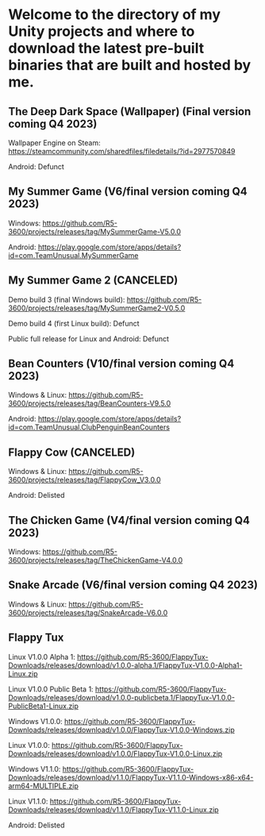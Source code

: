 # Welcome to the directory of my Unity projects and where to download the latest pre-built binaries that are built and hosted by me.

## The Deep Dark Space (Wallpaper) (Final version coming Q4 2023)

Wallpaper Engine on Steam: https://steamcommunity.com/sharedfiles/filedetails/?id=2977570849 

Android: Defunct

## My Summer Game (V6/final version coming Q4 2023)

Windows: https://github.com/R5-3600/projects/releases/tag/MySummerGame-V5.0.0

Android: https://play.google.com/store/apps/details?id=com.TeamUnusual.MySummerGame

## My Summer Game 2 (CANCELED)

Demo build 3 (final Windows build): https://github.com/R5-3600/projects/releases/tag/MySummerGame2-V0.5.0 

Demo build 4 (first Linux build): Defunct 

Public full release for Linux and Android: Defunct

## Bean Counters (V10/final version coming Q4 2023)

Windows & Linux: https://github.com/R5-3600/projects/releases/tag/BeanCounters-V9.5.0 

Android: https://play.google.com/store/apps/details?id=com.TeamUnusual.ClubPenguinBeanCounters

## Flappy Cow (CANCELED)

Windows & Linux: https://github.com/R5-3600/projects/releases/tag/FlappyCow_V3.0.0 

Android: Delisted

## The Chicken Game (V4/final version coming Q4 2023)

Windows: https://github.com/R5-3600/projects/releases/tag/TheChickenGame-V4.0.0

## Snake Arcade (V6/final version coming Q4 2023)

Windows & Linux: https://github.com/R5-3600/projects/releases/tag/SnakeArcade-V6.0.0

## Flappy Tux

Linux V1.0.0 Alpha 1: https://github.com/R5-3600/FlappyTux-Downloads/releases/download/v1.0.0-alpha.1/FlappyTux-V1.0.0-Alpha1-Linux.zip 

Linux V1.0.0 Public Beta 1: https://github.com/R5-3600/FlappyTux-Downloads/releases/download/v1.0.0-publicbeta.1/FlappyTux-V1.0.0-PublicBeta1-Linux.zip

Windows V1.0.0: https://github.com/R5-3600/FlappyTux-Downloads/releases/download/v1.0.0/FlappyTux-V1.0.0-Windows.zip

Linux V1.0.0: https://github.com/R5-3600/FlappyTux-Downloads/releases/download/v1.0.0/FlappyTux-V1.0.0-Linux.zip

Windows V1.1.0: https://github.com/R5-3600/FlappyTux-Downloads/releases/download/v1.1.0/FlappyTux-V1.1.0-Windows-x86-x64-arm64-MULTIPLE.zip

Linux V1.1.0: https://github.com/R5-3600/FlappyTux-Downloads/releases/download/v1.1.0/FlappyTux-V1.1.0-Linux.zip

Android: Delisted
